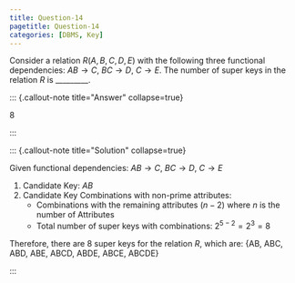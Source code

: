 ```yaml
---
title: Question-14
pagetitle: Question-14
categories: [DBMS, Key]
---
```



Consider a relation $R(A, B, C, D, E)$ with the following three functional dependencies: $AB \rightarrow C$, $BC \rightarrow D$, $C \rightarrow E$. The number of super keys in the relation $R$ is _________.



::: {.callout-note title="Answer" collapse=true}

$8$

:::



::: {.callout-note title="Solution" collapse=true}

Given functional dependencies: $AB \rightarrow C$, $BC \rightarrow D$, $C \rightarrow E$

1. Candidate Key: $AB$
2. Candidate Key Combinations with non-prime attributes:
   - Combinations with the remaining attributes $(n - 2)$ where $n$ is the number of Attributes
   - Total number of super keys with combinations: $2^{5-2} = 2^3 = 8$
   
Therefore, there are 8 super keys for the relation $R$, which are: {AB, ABC, ABD, ABE, ABCD, ABDE, ABCE, ABCDE}

:::
